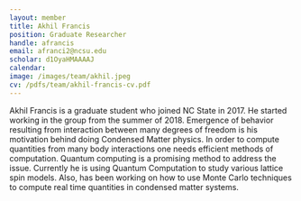 ```yaml
---
layout: member
title: Akhil Francis
position: Graduate Researcher
handle: afrancis
email: afranci2@ncsu.edu
scholar: d1OyaHMAAAAJ
calendar:
image: /images/team/akhil.jpeg
cv: /pdfs/team/akhil-francis-cv.pdf
---
```


Akhil Francis is a graduate student who joined NC State in 2017. He started working in the group from the summer of 2018. Emergence of behavior resulting from interaction between many degrees of freedom is his motivation behind doing Condensed Matter physics. In order to compute quantities from many body interactions one needs efficient methods of computation. Quantum computing is a promising method to address the issue. Currently he is using Quantum Computation to study various lattice spin models. Also, has been working on how to use Monte Carlo techniques to compute real time quantities in condensed matter systems.
